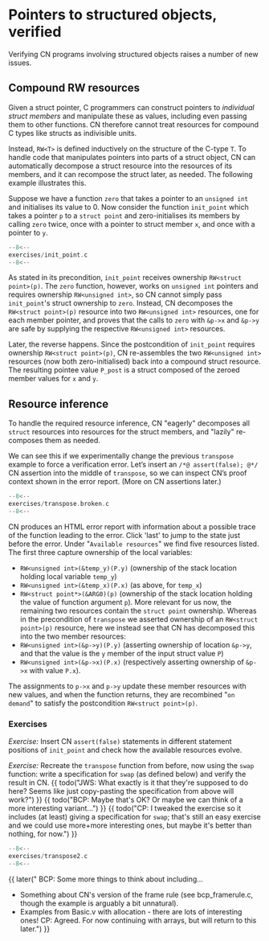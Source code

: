 # Pointers to structured objects, verified

Verifying CN programs involving structured objects raises a number
of new issues.

## Compound RW resources

Given a struct pointer, C programmers can construct pointers to _individual struct members_ and manipulate these as values, including even passing them to other functions. CN therefore cannot treat resources for compound C types like structs as indivisible units.

Instead, `RW<T>` is defined inductively on the structure of the C-type `T`.
To handle code that manipulates pointers into parts of a struct object, CN can automatically decompose a struct resource into the resources of its members, and it can recompose the struct later, as needed. The following example illustrates this.

Suppose we have a function `zero` that takes a pointer to an `unsigned int` and initialises its value to 0. Now consider the function `init_point` which takes a pointer `p` to a `struct point` and zero-initialises its members by calling `zero` twice, once with a pointer to struct member `x`, and once with a pointer to `y`.

```c title="exercises/init_point.c"
--8<--
exercises/init_point.c
--8<--
```

As stated in its precondition, `init_point` receives ownership `RW<struct point>(p)`. The `zero` function, however, works on `unsigned int` pointers and requires ownership `RW<unsigned int>`, so CN cannot simply pass `init_point`'s struct ownership to `zero`. Instead, CN decomposes the `RW<struct point>(p)` resource into two `RW<unsigned int>` resources, one for each member pointer, and proves that the calls to `zero` with `&p->x` and `&p->y` are safe by supplying the respective `RW<unsigned int>` resources.

Later, the reverse happens. Since the postcondition of `init_point` requires ownership `RW<struct point>(p)`, CN re-assembles the two `RW<unsigned int>` resources (now both zero-initialised) back into a compound struct resource. The resulting pointee value `P_post` is a struct composed of the zeroed member values for `x` and `y`.

## Resource inference

To handle the required resource inference, CN "eagerly" decomposes all `struct` resources into resources for the struct members, and "lazily" re-composes them as needed.

We can see this if we experimentally change the previous `transpose` example to force a verification error. Let’s insert an `/*@ assert(false); @*/` CN assertion into the middle of `transpose`, so we can inspect CN’s proof context shown in the error report. (More on CN assertions later.)

<!-- {{ todo("BCP: Recheck that what we say here matches what it actually looks like") }}
{{ todo("JWS: It appears quite different now. Seems like we can now step through the function (so is the assert still necessary?)
and the `Available resources` at the assert line are
RW<unsigned int>(&temp_y)(P.y)
RW<unsigned int>(&temp_x)(P.x)
RW<struct point*>(&ARG0)(p)
RW<unsigned int>(&p->y)(P.y)
RW<unsigned int>(&p->x)(P.x)
...I would just edit the text but I'm not sure how this output aligns with the one described below") }}
{{ todo("BCP: Someone just needs to look at it carefully and write down what's
true. I've lost track. :-)") }} -->

```c title="exercises/transpose.broken.c"
--8<--
exercises/transpose.broken.c
--8<--
```

CN produces an HTML error report with information about a possible trace of the function leading to the error. Click 'last' to jump to the state just before the error. Under "`Available resources`" we find five resources listed. The first three capture ownership of the local variables:
- `RW<unsigned int>(&temp_y)(P.y)` (ownership of the stack location holding local variable `temp_y`)
- `RW<unsigned int>(&temp_x)(P.x)` (as above, for `temp_x`)
- `RW<struct point*>(&ARG0)(p)` (ownership of the stack location holding the value of function argument `p`). More relevant for us now, the remaining two resources contain the `struct point` ownership. Whereas in the precondition of `transpose` we asserted ownership of an `RW<struct point>(p)` resource, here we instead see that CN has decomposed this into the two member resources:
- `RW<unsigned int>(&p->y)(P.y)` (asserting ownership of location `&p->y`, and that the value is the `y` member of the input struct value `P`)
- `RW<unsigned int>(&p->x)(P.x)` (respectively asserting ownership of `&p->x` with value `P.x`).

<!-- {{ todo("BCP: We should verify that it really does say this.   (It certainly
does not, after recent syntax changes...)") }} -->

<!-- Here `member_shift<s>(p,m)` is the CN expression that constructs, from a `struct s` pointer `p`, the "`shifted`" pointer for its member `m`. -->

The assignments to `p->x` and `p->y` update these member resources with new values, and when the function returns, they are recombined "`on demand`" to satisfy the postcondition `RW<struct point>(p)`.

### Exercises

_Exercise:_ Insert CN `assert(false)` statements in different statement positions of `init_point` and check how the available resources evolve.

_Exercise:_  Recreate the `transpose` function from before, now
using the `swap` function: write a specification for `swap` (as defined below) and verify the result in CN.
{{ todo("JWS: What exactly is it that they're supposed to do here? Seems like just copy-pasting the specification from above will work?") }}
{{ todo("BCP: Maybe that's OK?  Or maybe we can think of a more interesting variant...") }}
{{ todo("CP: I tweaked the exercise so it includes (at least) giving a specification for `swap`; that's still an easy exercise and we could use more+more interesting ones, but maybe it's better than nothing, for now.") }}


```c title="exercises/transpose2.c"
--8<--
exercises/transpose2.c
--8<--
```

{{ later(" BCP: Some more things to think about including...
- Something about CN's version of the frame rule (see
bcp_framerule.c, though the example is arguably a bit unnatural).
- Examples from Basic.v with allocation - there are lots of
interesting ones!
    CP: Agreed. For now continuing with arrays, but will return to this later.") }}


